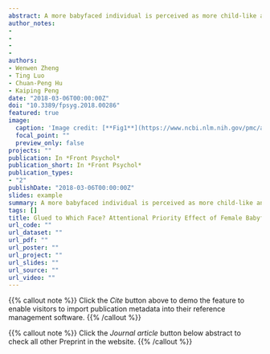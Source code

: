 ```yaml
---
abstract: A more babyfaced individual is perceived as more child-like and this impression from babyface, as known as babyface effect, has an impact on social life among various age groups. In this study, the influence of babyfaces on visual selective attention was tested by cognitive task, demonstrating that the female babyface and male mature face would draw participants’ attention so that they take their eyes off more slowly. In Experiment 1, a detection task was applied to test the influence of babyfaces on visual selective attention. In this experiment, a babyface and a mature face with the same gender were presented simultaneously with a letter on one of them. The reaction time was shorter when the target letter was overlaid with a female babyface or male mature face, suggesting an attention capture effect. To explore how this competition influenced by attentional resources, we conducted Experiment 2 with a spatial cueing paradigm and controlled the attentional resources by cueing validity and inter-stimulus interval. In this task, the female babyface and male mature face prolonged responses to the spatially separated targets under the condition of an invalid and long interval pre-cue. This observation replicated the result of Experiment 1. This indicates that the female babyface and male mature face glued visual selective attention once attentional resources were directed to them. To further investigate the subliminal influence from a babyface, we used continuous flash suppression paradigm in Experiment 3. The results, again, showed the advantage of the female babyfaces and male mature faces:they broke the suppression faster than other faces. Our results provide primary evidence that the female babyfaces and male mature faces can reliably glue the visual selective attention, both supra- and sub-liminally.
author_notes:
- 
- 
- 
- 
authors:
- Wenwen Zheng
- Ting Luo
- Chuan-Peng Hu
- Kaiping Peng
date: "2018-03-06T00:00:00Z"
doi: "10.3389/fpsyg.2018.00286"
featured: true
image:
  caption: 'Image credit: [**Fig1**](https://www.ncbi.nlm.nih.gov/pmc/articles/PMC5845684/)'
  focal_point: ""
  preview_only: false
projects: ""
publication: In *Front Psychol*
publication_short: In *Front Psychol*
publication_types: 
- "2"
publishDate: "2018-03-06T00:00:00Z"
slides: example
summary: A more babyfaced individual is perceived as more child-like and this impression from babyface, as known as babyface effect, has an impact on social life among various age groups. 
tags: []
title: Glued to Which Face? Attentional Priority Effect of Female Babyface and Male Mature Face
url_code: ""
url_dataset: ""
url_pdf: ""
url_poster: ""
url_project: ""
url_slides: ""
url_source: ""
url_video: ""
---
```


{{% callout note %}}
Click the _Cite_ button above to demo the feature to enable visitors to import publication metadata into their reference management software.
{{% /callout %}}

{{% callout note %}}
Click the _Journal article_ button below abstract to check all other Preprint in the website.
{{% /callout %}}
